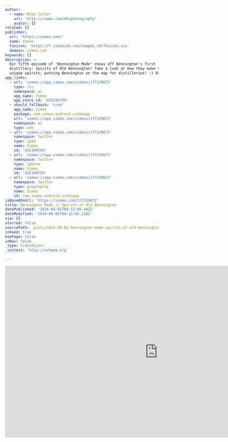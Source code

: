 ```yaml
---
author:
  - name: Mike Cutler
    url: 'http://vimeo.com/mhcphotography'
    avatar: {}
related: []
publisher:
  url: 'https://vimeo.com/'
  name: Vimeo
  favicon: 'https://f.vimeocdn.com/images_v6/favicon.ico'
  domain: vimeo.com
keywords: []
description: >-
  Our fifth episode of 'Bennington Made' shows off Bennington's first
  distillery: Spirits of Old Bennington! Take a look at how they make their
  unique spirits; putting Bennington on the map for distilleries! :) Enjoy! MC
app_links:
  - url: 'vimeo://app.vimeo.com/videos/177129672'
    type: ios
    namespace: ai
    app_name: Vimeo
    app_store_id: '425194759'
  - should_fallback: 'true'
    app_name: Vimeo
    package: com.vimeo.android.videoapp
    url: 'vimeo://app.vimeo.com/videos/177129672'
    namespace: ai
    type: web
  - url: 'vimeo://app.vimeo.com/videos/177129672'
    namespace: twitter
    type: ipad
    name: Vimeo
    id: '425194759'
  - url: 'vimeo://app.vimeo.com/videos/177129672'
    namespace: twitter
    type: iphone
    name: Vimeo
    id: '425194759'
  - url: 'vimeo://app.vimeo.com/videos/177129672'
    namespace: twitter
    type: googleplay
    name: Vimeo
    id: com.vimeo.android.videoapp
isBasedOnUrl: 'https://vimeo.com/177129672'
title: Bennington Made // Spirits of Old Bennington
datePublished: '2016-08-02T04:15:06.442Z'
dateModified: '2016-08-02T04:12:05.118Z'
via: {}
starred: false
sourcePath: _posts/2016-08-02-bennington-made-spirits-of-old-bennington.md
inFeed: true
hasPage: false
inNav: false
_type: VideoObject
_context: 'http://schema.org'

---
```

<iframe src="https://cdn.embedly.com/widgets/media.html?src=https%3A%2F%2Fplayer.vimeo.com%2Fvideo%2F177129672&amp;url=https%3A%2F%2Fvimeo.com%2F177129672&amp;image=http%3A%2F%2Fi.vimeocdn.com%2Fvideo%2F584495706_1280.jpg&amp;key=b7d04c9b404c499eba89ee7072e1c4f7&amp;type=text%2Fhtml&amp;schema=vimeo" width="1000" height="563" scrolling="no" frameborder="0" allowfullscreen="" style=""></iframe>